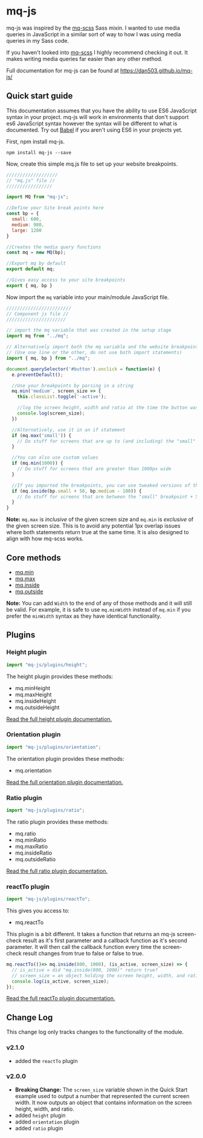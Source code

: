 # mq-js

mq-js was inspired by the [mq-scss](https://www.npmjs.com/package/mq-scss) Sass mixin. I wanted to use media queries in JavaScript in a similar sort of way to how I was using media queries in my Sass code.

If you haven't looked into [mq-scss](https://www.npmjs.com/package/mq-scss) I highly recommend checking it out. It makes writing media queries far easier than any other method.

Full documentation for mq-js can be found at https://dan503.github.io/mq-js/

## Quick start guide

This documentation assumes that you have the ability to use ES6 JavaScript syntax in your project. mq-js will work in environments that don't support es6 JavaScript syntax however the syntax will be different to what is documented. Try out [Babel](https://babeljs.io/) if you aren't using ES6 in your projects yet.

First, npm install mq-js.

    npm install mq-js --save

Now, create this simple mq.js file to set up your website breakpoints.

`````````````js
///////////////////
// "mq.js" file //
/////////////////

import MQ from "mq-js";

//Define your Site break points here
const bp = {
  small: 600,
  medium: 980,
  large: 1200
}

//Creates the media query functions
const mq = new MQ(bp);

//Export mq by default
export default mq;

//Gives easy access to your site breakpoints
export { mq, bp }
`````````````

Now import the `mq` variable into your main/module JavaScript file.

`````js
////////////////////////
// Component js file //
//////////////////////

// import the mq variable that was created in the setup stage
import mq from "../mq";

// Alternatively import both the mq variable and the website breakpoints
// (Use one line or the other, do not use both import statements)
import { mq, bp } from "../mq";

document.querySelector('#button').onclick = function(e) {
  e.preventDefault();

  //Use your breakpoints by parsing in a string
  mq.min('medium', screen_size => {
    this.classList.toggle('-active');

    //log the screen height, width and ratio at the time the button was clicked
    console.log(screen_size);
  })

  //Alternatively, use it in an if statement
  if (mq.max('small')) {
    // Do stuff for screens that are up to (and including) the "small" breakpoint width
  }

  //You can also use custom values
  if (mq.min(1000)) {
    // Do stuff for screens that are greater than 1000px wide
  }

  //If you imported the breakpoints, you can use tweaked versions of them
  if (mq.inside(bp.small + 50, bp.medium - 100)) {
    // Do stuff for screens that are between the "small" breakpoint + 50px and the "medium" breakpoint - 100px
  }
}
`````

**Note:** `mq.max` is _inclusive_ of the given screen size and `mq.min` is _exclusive_ of the given screen size. This is to avoid any potential 1px overlap issues where both statements return true at the same time. It is also designed to align with how mq-scss works.

## Core methods

- [mq.min](https://dan503.github.io/mq-js/#mq-min)
- [mq.max](https://dan503.github.io/mq-js/#mq-max)
- [mq.inside](https://dan503.github.io/mq-js/#mq-inside)
- [mq.outside](https://dan503.github.io/mq-js/#mq-outside)

**Note:** You can add `Width` to the end of any of those methods and it will still be valid. For example, it is safe to use `mq.minWidth` instead of `mq.min` if you prefer the `minWidth` syntax as they have identical functionality.

## Plugins

### Height plugin

````js
import "mq-js/plugins/height";
````

The height plugin provides these methods:

- mq.minHeight
- mq.maxHeight
- mq.insideHeight
- mq.outsideHeight

[Read the full height plugin documentation.](https://dan503.github.io/mq-js/#-height-plugin)


### Orientation plugin

````js
import "mq-js/plugins/orientation";
````

The orientation plugin provides these methods:

- mq.orientation

[Read the full orientation plugin documentation.](https://dan503.github.io/mq-js/#-orientation-plugin)


### Ratio plugin

````js
import "mq-js/plugins/ratio";
````

The ratio plugin provides these methods:

- mq.ratio
- mq.minRatio
- mq.maxRatio
- mq.insideRatio
- mq.outsideRatio

[Read the full ratio plugin documentation.](https://dan503.github.io/mq-js/#-ratio-plugin)


### reactTo plugin

````js
import "mq-js/plugins/reactTo";
````

This gives you access to:

- mq.reactTo

This plugin is a bit different. It takes a function that returns an mq-js screen-check result as it's first parameter and a callback function as it's second parameter. It will then call the callback function every time the screen-check result changes from true to false or false to true.

````js
mq.reactTo(()=> mq.inside(800, 1000), (is_active, screen_size) => {
  // is_active = did "mq.inside(800, 1000)" return true?
  // screen_size = an object holding the screen height, width, and ratio at the point when the callback was called
  console.log(is_active, screen_size);
});
````

[Read the full reactTo plugin documentation.](https://dan503.github.io/mq-js/#-reactto-plugin)

## Change Log

This change log only tracks changes to the functionality of the module.

### v2.1.0

- added the `reactTo` plugin

### v2.0.0

- **Breaking Change:** The `screen_size` variable shown in the Quick Start example used to output a number that represented the current screen width. It now outputs an object that contains information on the screen height, width, and ratio.
- added `height` plugin
- added `orientation` plugin
- added `ratio` plugin
